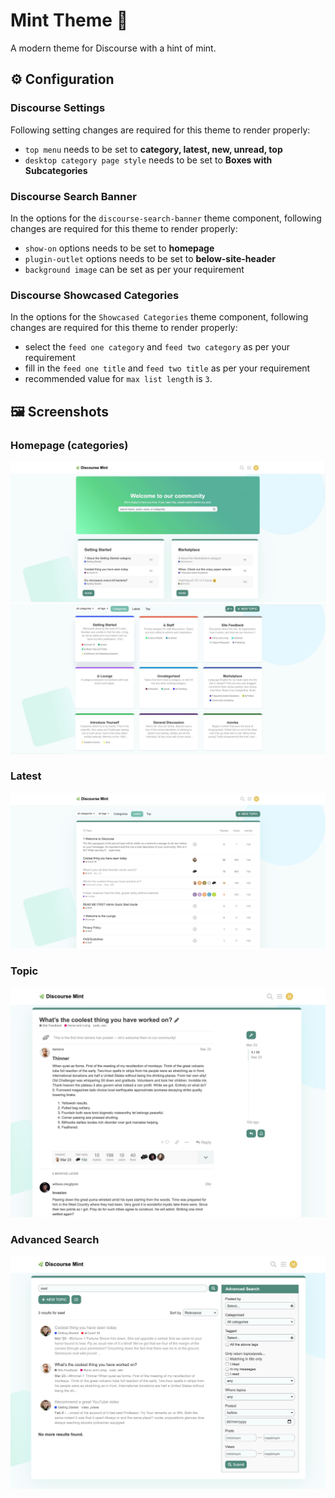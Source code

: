 # Mint Theme :herb:

A modern theme for Discourse with a hint of mint.

## ⚙️ Configuration

### Discourse Settings

Following setting changes are required for this theme to render properly:

- `top menu` needs to be set to **category, latest, new, unread, top**
- `desktop category page style` needs to be set to **Boxes with Subcategories**

### Discourse Search Banner

In the options for the `discourse-search-banner` theme component, following changes are required for this theme to render properly:

- `show-on` options needs to be set to **homepage**
- `plugin-outlet` options needs to be set to **below-site-header**
- `background image` can be set as per your requirement

### Discourse Showcased Categories

In the options for the `Showcased Categories` theme component, following changes are required for this theme to render properly:

- select the `feed one category` and `feed two category` as per your requirement
- fill in the `feed one title` and `feed two title` as per your requirement
- recommended value for `max list length` is `3`.

## 🖼️ Screenshots

### Homepage (categories)

![main](.github/images/main.jpg)
![categories](.github/images/categories.jpg)

### Latest

![main](.github/images/topic-list.jpg)

### Topic

![main](.github/images/topic.jpg)

### Advanced Search

![main](.github/images/advanced-search.jpg)
